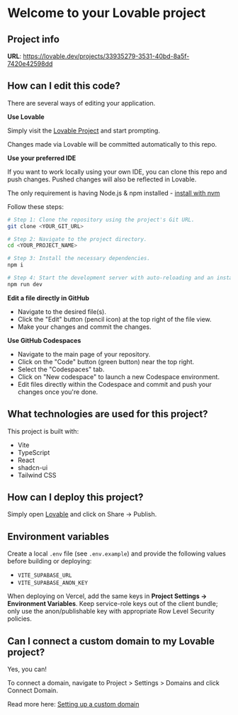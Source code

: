# Welcome to your Lovable project

## Project info

**URL**: https://lovable.dev/projects/33935279-3531-40bd-8a5f-7420e42598dd

## How can I edit this code?

There are several ways of editing your application.

**Use Lovable**

Simply visit the [Lovable Project](https://lovable.dev/projects/33935279-3531-40bd-8a5f-7420e42598dd) and start prompting.

Changes made via Lovable will be committed automatically to this repo.

**Use your preferred IDE**

If you want to work locally using your own IDE, you can clone this repo and push changes. Pushed changes will also be reflected in Lovable.

The only requirement is having Node.js & npm installed - [install with nvm](https://github.com/nvm-sh/nvm#installing-and-updating)

Follow these steps:

```sh
# Step 1: Clone the repository using the project's Git URL.
git clone <YOUR_GIT_URL>

# Step 2: Navigate to the project directory.
cd <YOUR_PROJECT_NAME>

# Step 3: Install the necessary dependencies.
npm i

# Step 4: Start the development server with auto-reloading and an instant preview.
npm run dev
```

**Edit a file directly in GitHub**

- Navigate to the desired file(s).
- Click the "Edit" button (pencil icon) at the top right of the file view.
- Make your changes and commit the changes.

**Use GitHub Codespaces**

- Navigate to the main page of your repository.
- Click on the "Code" button (green button) near the top right.
- Select the "Codespaces" tab.
- Click on "New codespace" to launch a new Codespace environment.
- Edit files directly within the Codespace and commit and push your changes once you're done.

## What technologies are used for this project?

This project is built with:

- Vite
- TypeScript
- React
- shadcn-ui
- Tailwind CSS

## How can I deploy this project?

Simply open [Lovable](https://lovable.dev/projects/33935279-3531-40bd-8a5f-7420e42598dd) and click on Share -> Publish.

## Environment variables

Create a local `.env` file (see `.env.example`) and provide the following values before building or deploying:

- `VITE_SUPABASE_URL`
- `VITE_SUPABASE_ANON_KEY`

When deploying on Vercel, add the same keys in **Project Settings → Environment Variables**. Keep service-role keys out of the client bundle; only use the anon/publishable key with appropriate Row Level Security policies.

## Can I connect a custom domain to my Lovable project?

Yes, you can!

To connect a domain, navigate to Project > Settings > Domains and click Connect Domain.

Read more here: [Setting up a custom domain](https://docs.lovable.dev/features/custom-domain#custom-domain)
